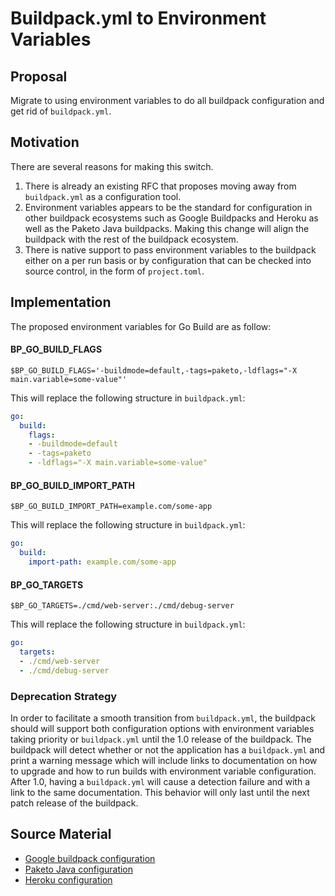 # Buildpack.yml to Environment Variables

## Proposal

Migrate to using environment variables to do all buildpack configuration and
get rid of `buildpack.yml`.

## Motivation

There are several reasons for making this switch.
1. There is already an existing RFC that proposes moving away from
   `buildpack.yml` as a configuration tool.
1. Environment variables appears to be the standard for configuration in other
   buildpack ecosystems such as Google Buildpacks and Heroku as well as the
   Paketo Java buildpacks. Making this change will align the buildpack with the
   rest of the buildpack ecosystem.
1. There is native support to pass environment variables to the buildpack
   either on a per run basis or by configuration that can be checked into
   source control, in the form of `project.toml`.

## Implementation

The proposed environment variables for Go Build are as follow:

#### BP_GO_BUILD_FLAGS

```shell
$BP_GO_BUILD_FLAGS='-buildmode=default,-tags=paketo,-ldflags="-X main.variable=some-value"'
```

This will replace the following structure in `buildpack.yml`:

```yaml
go:
  build:
    flags:
    - -buildmode=default
    - -tags=paketo
    - -ldflags="-X main.variable=some-value"
```

#### BP_GO_BUILD_IMPORT_PATH

```shell
$BP_GO_BUILD_IMPORT_PATH=example.com/some-app
```

This will replace the following structure in `buildpack.yml`:

```yaml
go:
  build:
    import-path: example.com/some-app
```

#### BP_GO_TARGETS

```shell
$BP_GO_TARGETS=./cmd/web-server:./cmd/debug-server
```

This will replace the following structure in `buildpack.yml`:

```yaml
go:
  targets:
  - ./cmd/web-server
  - ./cmd/debug-server
```

### Deprecation Strategy
In order to facilitate a smooth transition from `buildpack.yml`, the buildpack
should will support both configuration options with environment variables
taking priority or `buildpack.yml` until the 1.0 release of the buildpack. The
buildpack will detect whether or not the application has a `buildpack.yml` and
print a warning message which will include links to documentation on how to
upgrade and how to run builds with environment variable configuration. After
1.0, having a `buildpack.yml` will cause a detection failure and with a link to
the same documentation. This behavior will only last until the next patch
release of the buildpack.

## Source Material
* [Google buildpack configuration](https://github.com/GoogleCloudPlatform/buildpacks#language-idiomatic-configuration-options)
* [Paketo Java configuration](https://paketo.io/docs/buildpacks/language-family-buildpacks/java)
* [Heroku configuration](https://github.com/heroku/java-buildpack#customizing)

